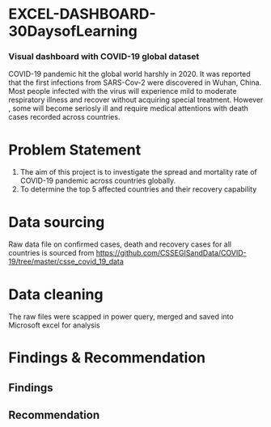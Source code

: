 # EXCEL-DASHBOARD-30DaysofLearning
### Visual dashboard with COVID-19 global dataset
COVID-19 pandemic hit the global world harshly in 2020. It was reported that the first infections from SARS-Cov-2 were discovered in Wuhan, China.
Most people infected with the virus will experience mild to moderate respiratory illness and recover without acquiring special treatment. However , some will become seriosly ill and require medical attentions with death cases recorded across countries.

# Problem Statement
1) The aim of this project is to investigate the spread and mortality rate of COVID-19 pandemic across countries globally.
2) To determine the top 5 affected countries and their recovery capability
# Data sourcing
Raw data file on confirmed cases, death and recovery cases for all countries is sourced from https://github.com/CSSEGISandData/COVID-19/tree/master/csse_covid_19_data

# Data cleaning
The raw files were scapped in power query, merged and saved into Microsoft excel for analysis

# Findings & Recommendation
## Findings
 
## Recommendation 
